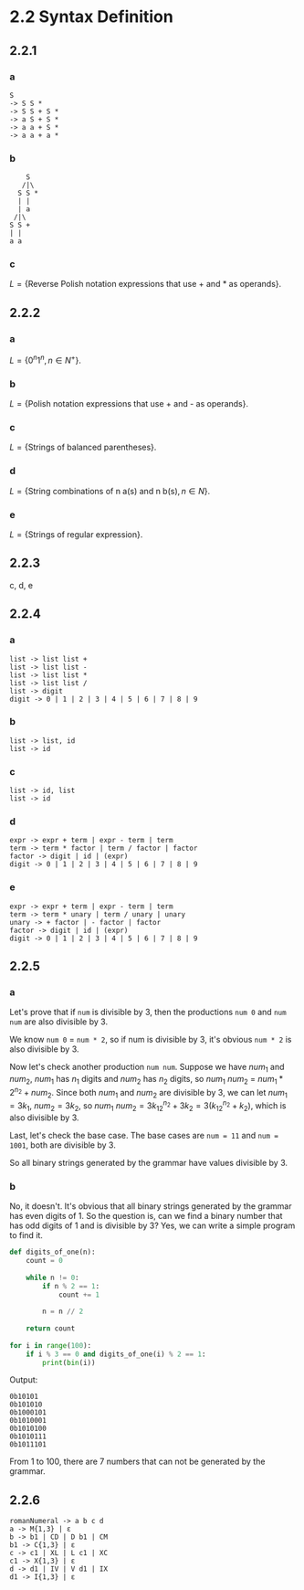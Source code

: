 # 2.2 Syntax Definition
## 2.2.1
### a
```
S
-> S S *
-> S S + S *
-> a S + S *
-> a a + S *
-> a a + a *
```

### b
```
    S
   /|\
  S S *
  | | 
  | a
 /|\
S S +
| |
a a
```

### c
$L = \lbrace\text{Reverse Polish notation expressions that use + and * as operands}\rbrace$.

## 2.2.2
### a
$L = \lbrace 0^n1^n, n\in N^+\rbrace$.

### b
$L = \lbrace\text{Polish notation expressions that use + and - as operands}\rbrace$.

### c
$L = \lbrace\text{Strings of balanced parentheses}\rbrace$.

### d
$L = \lbrace\text{String combinations of n a(s) and n b(s)}, n \in N\rbrace$.

### e
$L = \lbrace\text{Strings of regular expression}\rbrace$.

## 2.2.3
c, d, e

## 2.2.4
### a
```
list -> list list +
list -> list list -
list -> list list *
list -> list list /
list -> digit
digit -> 0 | 1 | 2 | 3 | 4 | 5 | 6 | 7 | 8 | 9
```

### b
```
list -> list, id
list -> id
```

### c
```
list -> id, list
list -> id
```

### d
```
expr -> expr + term | expr - term | term
term -> term * factor | term / factor | factor
factor -> digit | id | (expr)
digit -> 0 | 1 | 2 | 3 | 4 | 5 | 6 | 7 | 8 | 9
```

### e
```
expr -> expr + term | expr - term | term
term -> term * unary | term / unary | unary
unary -> + factor | - factor | factor
factor -> digit | id | (expr)
digit -> 0 | 1 | 2 | 3 | 4 | 5 | 6 | 7 | 8 | 9
```

## 2.2.5
### a
Let's prove that if `num` is divisible by 3, then the productions `num 0` and `num num` are also divisible by 3.

We know `num 0` = `num * 2`, so if num is divisible by 3, it's obvious `num * 2` is also divisible by 3.

Now let's check another production `num num`. Suppose we have $num_1$ and $num_2$, $num_1$ has $n_1$ digits and $num_2$ has $n_2$ digits, so $num_1 \text{ } num_2$ = $num_1 * 2^{n_2} + num_2$. Since both $num_1$ and $num_2$ are divisible by 3, we can let $num_1 = 3k_1$, $num_2 = 3k_2$, so $num_1 \text{ } num_2 = 3k_12^{n_2} + 3k_2 = 3(k_12^{n_2} + k_2)$, which is also divisible by 3.

Last, let's check the base case. The base cases are `num = 11` and `num = 1001`, both are divisible by 3.

So all binary strings generated by the grammar have values divisible by 3.

### b
No, it doesn't. It's obvious that all binary strings generated by the grammar has even digits of 1. So the question is, can we find a binary number that has odd digits of 1 and is divisible by 3? Yes, we can write a simple program to find it.

```py
def digits_of_one(n):
	count = 0
	
	while n != 0:
		if n % 2 == 1:
			count += 1
		
		n = n // 2
	
	return count
	
for i in range(100):
	if i % 3 == 0 and digits_of_one(i) % 2 == 1:
		print(bin(i))
```

Output:

```
0b10101
0b101010
0b1000101
0b1010001
0b1010100
0b1010111
0b1011101
```

From 1 to 100, there are 7 numbers that can not be generated by the grammar.

## 2.2.6
```
romanNumeral -> a b c d
a -> M{1,3} | ε
b -> b1 | CD | D b1 | CM
b1 -> C{1,3} | ε
c -> c1 | XL | L c1 | XC
c1 -> X{1,3} | ε
d -> d1 | IV | V d1 | IX
d1 -> I{1,3} | ε
```
